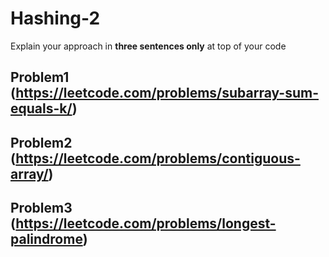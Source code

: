 # Hashing-2

Explain your approach in **three sentences only** at top of your code


## Problem1 (https://leetcode.com/problems/subarray-sum-equals-k/)

## Problem2 (https://leetcode.com/problems/contiguous-array/)

## Problem3 (https://leetcode.com/problems/longest-palindrome)
